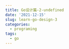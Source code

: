 ```yaml
---
title: Go设计篇-2-undefined
date: '2021-12-15'
slug: learn-go-design-3
categories:
  - programing
tags:
  - go
---
```

